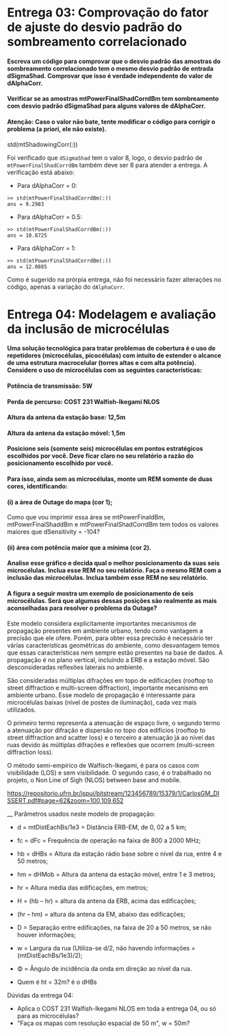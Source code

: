 # Entrega 03: Comprovação do fator de ajuste do desvio padrão do sombreamento correlacionado
#### Escreva um código para comprovar que o desvio padrão das amostras do sombreamento correlacionado tem o mesmo desvio padrão de entrada dSigmaShad. Comprovar que isso é verdade independente do valor de dAlphaCorr.

#### Verificar se as amostras mtPowerFinalShadCorrdBm tem sombreamento com desvio padrão dSigmaShad para alguns valores de dAlphaCorr.

#### Atenção: Caso o valor não bate, tente modificar o código para corrigir o problema (a priori, ele não existe).


std(mtShadowingCorr(:))

Foi verificado que ```dSigmaShad``` tem o valor 8, logo, o desvio padrão de ```mtPowerFinalShadCorrdBm``` também deve ser 8 para atender a entrega.
A verificação está abaixo:
* Para dAlphaCorr = 0:
```
>> std(mtPowerFinalShadCorrdBm(:))
ans = 9.2983
```

* Para dAlphaCorr = 0.5:
```
>> std(mtPowerFinalShadCorrdBm(:))
ans = 10.8725  
```

* Para dAlphaCorr = 1:
```
>> std(mtPowerFinalShadCorrdBm(:))
ans = 12.0885  
```
Como é sugerido na prórpia entrega, não foi necessário fazer alterações no código, apenas a variação do ```dAlphaCorr```.  


# Entrega 04: Modelagem e avaliação da inclusão de microcélulas
#### Uma solução tecnológica para tratar problemas de cobertura é o uso de repetidores (microcélulas, picocélulas) com intuito de estender o alcance de uma estrutura macrocelular (torres altas e com alta potência). Considere o uso de microcélulas com as seguintes características:
#### Potência de transmissão: 5W
#### Perda de percurso: COST 231 Walfish-Ikegami NLOS
#### Altura da antena da estação base: 12,5m
#### Altura da antena da estação móvel: 1,5m

#### Posicione seis (somente seis) microcélulas em pontos estratégicos escolhidos por você. Deve ficar claro no seu relatório a razão do posicionamento escolhido por você.    
#### Para isso, ainda sem as microcélulas, monte um REM somente de duas cores, identificando:  
#### (i) a área de Outage do mapa (cor 1); 
Como que vou imprimir essa área se mtPowerFinaldBm, mtPowerFinalShaddBm e mtPowerFinalShadCorrdBm tem todos os valores maiores que dSensitivity = -104?
#### (ii) área com potência maior que a mínima (cor 2). 
#### Analise esse gráfico e decida qual o melhor posicionamento da suas seis microcélulas. Inclua esse REM no seu relatório. Faça o mesmo REM com a inclusão das microcélulas. Inclua também esse REM no seu relatório.

#### A figura a seguir mostra um exemplo de posicionamento de seis microcélulas. Será que algumas dessas posições são realmente as mais aconselhadas para resolver o problema da Outage?

Este modelo considera explicitamente importantes mecanismos de propagação presentes em ambiente urbano, tendo como vantagem a precisão que ele ofere. Porém, para obter essa precisão é necessário ter várias características geométricas do ambiente, como desvantagem temos que essas características nem sempre estão presentes na base de
dados.
A propagação é no plano vertical, incluindo a ERB e a estação móvel. São desconsideradas reflexões laterais no ambiente.

São consideradas múltiplas difrações em topo de edificações (rooftop to street diffraction e multi-screen diffraction), importante mecanismo em ambiente urbano. Esse modelo de propagação é interessante para microcélulas baixas (nível de postes de
iluminação), cada vez mais utilizados.

O primeiro termo representa a atenuação de espaço livre, o segundo termo a atenuação por difração e dispersão no topo dos edifícios (rooftop to street diffraction and scatter loss) e o terceiro a atenuação já ao nível das ruas devido às múltiplas difrações e reflexões que ocorrem (multi-screen diffraction loss).

O método semi-empírico de Walfisch-Ikegami, é para os casos com visibilidade (LOS) e sem
visibilidade. O segundo caso, é o trabalhado no projeto, o Non Line of Sigh (NLOS) between base and mobile. 

https://repositorio.ufrn.br/jspui/bitstream/123456789/15379/1/CarlosGM_DISSERT.pdf#page=62&zoom=100,109,652

__
Parâmetros usados neste modelo de propagação:
* d = mtDistEachBs/1e3 = Distância ERB-EM, de 0, 02 a 5 km;
* fc = dFc = Frequência de operação na faixa de 800 a 2000 MHz;
* hb = dHBs = Altura da estação rádio base sobre o nível da rua, entre 4 e 50 metros; 
* hm = dHMob = Altura da antena da estação móvel, entre 1 e 3 metros;
* hr = Altura média das edificações, em metros;
* H = (hb – hr) =  altura da antena da ERB, acima das edificações; 
* (hr – hm) = altura da antena da EM, abaixo das edificações;
* D = Separação entre edificações, na faixa de 20 a 50 metros, se não houver informações;
* w = Largura da rua (Utiliza-se d/2, não havendo informações = (mtDistEachBs/1e3)/2);
* Φ = Ângulo de incidência da onda em direção ao nível da rua.

* Quem é ht = 32m? é o dHBs

Dúvidas da entrega 04:
* Aplica o COST 231 Walfish-Ikegami NLOS em toda a entrega 04, ou só para as microcélulas?
* "Faça os mapas com resolução espacial de 50 m", w = 50m?
